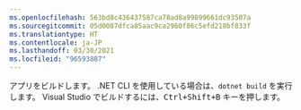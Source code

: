 ```yaml
---
ms.openlocfilehash: 563bd8c436437587ca78ad8a99899661dc93507a
ms.sourcegitcommit: 05d0087dfca85aac9ca2960f86c5efd218bf833f
ms.translationtype: HT
ms.contentlocale: ja-JP
ms.lasthandoff: 03/30/2021
ms.locfileid: "96593887"
---
```

アプリをビルドします。 .NET CLI を使用している場合は、`dotnet build` を実行します。 Visual Studio でビルドするには、<kbd>Ctrl+Shift+B</kbd> キーを押します。

